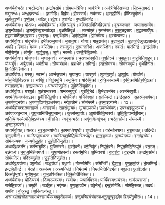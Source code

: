 

  
अध्व॑र्यवो॒भर॑त। भर॒तेन्द्रा॑य। इन्द्रा॑य॒सोमं॑। सोम॒माम॑त्रेभिः। आम॑त्रेभिः। अम॑त्रेभिस्सिञ्चत। सि॒ञ्च॒ता॒मद्यं॑। मद्य॒मन्धः॑। अन्ध॒इत्यन्धः॑।। का॒मीहि। हिवी॒रः। वी॒रस्सदं॑। सद॑मस्य। अ॒स्य॒पी॒तिं। पी॒तिञ्जु॒होत॑। जु॒होत॒वृष्णॆ॑। वृष्णॆ॒तत्। तदित्। इदे॒षः। ए॒षव॑ष्टि। व॒ष्टीति॑वष्टि।।  
अध्व॑र्यवो॒यः। योअ॒पः। अ॒पोव॑व्रि॒वांसं॑। व॒व्रि॒वांसं॑वृ॒त्रं। व॒व्रि॒वांस॒मिति॑व॒व्रि॒ऽवांसं॑। वृ॒त्रञ्ज॒घान॑। ज॒घाना॒शन्ये॑व। अ॒श॒न्ये॑ववृ॒क्षं। अ॒शन्ये॒वेत्य॒शन्या॑ऽइव। वृ॒क्षमिति॑वृ॒क्षं।। तस्मा॑ए॒तं। ए॒तम्भ॑रत। भ॒र॒त॒तद्व॒साय॑। त॒द्व॒वसायँ॑ए॒षः। त॒द्व॒सायेति॑त॒त्ऽव॒साय॑। ए॒षइन्द्रः॑। इन्द्रो॑अर्हति। अ॒र्ह॒ति॒पी॒तिं। पी॒तिम॑स्य। अ॒स्येत्य॑स्य।।  
अध्व॑र्यवो॒यः। योदृ॒भी॑कं। दृभी॑कञ्ज॒घान॑। ज॒घान॒यः। योगाः। गाउ॒दाज॑त्। उ॒दाज॒दप॑। उ॒दाज॒दित्यु॒त्ऽआज॑त्। अप॒हि। हिव॒लं। व॒लवः। वरिति॒वः।। तस्मा॑ए॒तं। ए॒तम॒न्तरि॑क्षे। अ॒न्तरि॑क्षेन। नवातं॑। वात॒मिन्द्रं॑। इन्द्रं॒सोमैः॑। सोमै॒रोर्णु॑त। ओर्णु॑त। ऊ॒र्णू॒त॒जूः। जूर्ण। नवस्त्रैः॑। वस्त्रै॒रिति॒वस्त्रैः॑।।  
अध्व॑र्यवो॒यः। योज॒घान॑। ज॒घान॒नव॑। नव॑च॒ख्वांसं॑। च॒ख्वासं॑नव॒तिं। न॒व॒तिञ्च॑। च॒बा॒हून्। बा॒हूनिति॑बा॒हून्।। योअर्बु॑दं। अर्बुद॒मव॑। अव॑नी॒चा। नी॒चाब॑बा॒धे। ब॒बा॒धेतं। तमिन्द्रं॑। इन्द्रं॒सोम॑स्य। सोम॑स्यभृ॒थे। भृ॒थेहि॑नोत। हि॒नो॒तेति॑हिनोत।।  
अध्वर्य॑वोयः। यस्सु। स्वश्नं॑। अश्नं॑ज॒घान॑। ज॒घान॒यः। यश्शुष्णं॑। शुष्ण॑म॒शुषं॑। अ॒शुषं॒यः। योव्यं॑सं। व्यं॑स॒मिति॒विऽअं॑सं।। यःपिप्रुं॑। पिप्रुं॒नमु॑चिं। नमु॑चिं॒यः। योरु॑धि॒क्रां। रु॒धि॒क्रान्तस्मै॑। रु॒धि॒क्रामिति॑रु॒धि॒ऽक्रां। तस्मा॒इन्द्रा॑य। इन्द्रा॒यान्ध॑सः। अन्ध॑सोजुहोत। जु॒हे॒तेति॑जुहोत।।  
अध्व॑र्यवो॒यः। यश्श॒तं। श॒तंशम्ब॑रस्य। शम्ब॑रस्य॒पुरः॑। पुरो॑बि॒भेद॑। बि॒भेदाश्म॑नेव। अश्म॑नेवपू॒र्वीः। अश्म॑ने॒वेत्यश्म॑नाऽइव। पू॒र्वीरिति॑पू॒र्वीः।। योव॒र्चिनः॑। व॒र्चिन॑श्श॒तं। श॒तम्मिन्द्रः॑। इन्द्र॑स॒हस्रं॑। स॒हस्र॑म॒पाव॑पत्। अ॒पाव॑प॒द्भर॑त। अ॒पाव॑प॒दित्य॑प॒ऽअव॑पत्। भर॑ता॒सोमं॑। सोम॑मस्मै। अ॒स्मा॒इत्य॑स्मै।। 13।।  
अध्व॑र्यवो॒यश्श॒तमास॒हस्रं॑। आस॒हस्रं॑। स॒हस्रं॒भूम्याः॑। भूम्या॑उ॒पस्थे॑। उ॒पस्थेव॑पत्। उ॒पस्थ॒इत्यु॒पऽस्थे॑। अव॑पज्जघ॒न्वान्। ज॒घ॒न्वानिति॑ज॒घ॒न्वान्।। कुत्स॑स्या॒योः। आ॒योर॑थिति॒ग्वस्य॑। अ॒ति॒थि॒ग्वस्य॑वी॒रान्। अ॒ति॒थि॒ग्वस्येत्य॑ति॒थि॒ऽग्व॑स्य। वी॒रान्नि। न्यावृ॑ण॒ग्भर॑त। अवृ॑ण॒गित्यवृ॑णक्। भर॑ता॒सोमं॑। सोम॑मस्मै। अ॒स्मा॒इत्य॑स्मै।।  
अध्वर्य॑वो॒यत्। यन्न॑रः। न॒रः॒का॒मया॑ध्वे। का॒मया॑ध्वेशृ॒ष्टी। शृ॒ष्टीवह॑न्तः। वह॑न्तोनशथ। न॒श॒थातत्। तदिन्द्रे॑। इन्द्र॒इतीन्द्रे॑।। गभ॑स्तिपूतम्भरत। गभ॑स्तिपूत॒मिति॒गभ॑स्तिऽपूतं। भ॒र॒त॒श्रु॒ताय॑। श्रु॒तायेन्द्रा॑य। इन्द्रा॑य॒सोमं॑। सोमं॑यज्यवः। य॒ज्य॒वो॒जु॒हो॒त॒। जु॒हो॒तेति॑जुहोत।।  
अध्वर्य॑वः॒कर्त॑न। कर्त॑नाश्रु॒ष्टिं। श्रु॒ष्टिम॑स्मै। अ॒स्मै॒वने॑। वने॒निपू॑तं। निपू॑तं॒वने॑। निपू॑त॒मिति॒निऽपू॑तं। वन॒उत्। उन्न॑यध्वं। न॒य॒ध्व॒मिति॑नयध्वं।। जु॒षा॒णोहस्त्यं॑। हस्त्य॑म॒भि। अ॒भिवा॑वशे। वा॒व॒शे॒वः॒। व॒इन्द्रा॑य। इन्द्रा॑य॒सोमं॑। सोमं॑मदि॒रं। म॒दि॒रञ्जु॑होत। जु॒हो॒तेति॑जुहोत।।  
अध्व॑र्यवः॒पय॑सा। पय॒सोधः॑। ऊध॒र्यथा॑। यथा॒गोः। गोस्सोमे॑भिः। सोमे॑भिरीं। ईं॒पृ॒ण॒त॒। पृ॒ण॒ता॒भो॒जं। भो॒जमिन्द्रं॑। इन्द्र॒मितीन्द्रं॑।। वेदा॒हं। अ॒हम॑स्य। अ॒स्य॒निभृ॑तं। निभृ॑तम्मे। निभृ॑त॒मिति॒निऽभृ॑तं। म॒ए॒तत्। ए॒तद्दित्स॑तं। दित्सं॑तं॒भूयः॑। भूयो॑य॒ज॒तः। य॒ज॒तश्चि॑केत। चि॒के॒तेति॑चिकेत।।  
अध्व॑र्यवो॒यः। योदि॒व्यस्य॑। दि॒व्यस्य॒वस्वः॑। वस्वो॒यः। यःपार्थि॑वस्य। पार्थि॑वस्य॒क्षम्य॑स्य। क्षम्य॑स्य॒राजा॑। राजेति॒राजा॑।। तमूर्द॑रं । ऊर्द॑र॒न्न। नपृ॑णत। पृ॒णा॒ता॒यवे॑न। यवे॒नेन्द्रं॑। इन्द्रं॒सोमे॑भिः। सोमे॑भि॒स्तत्। तदपः॑। अपो॑वः। वो॒अ॒स्तु॒। अ॒स्त्वित्य॑स्तु।।  
अ॒स्मभ्यं॒तद्व॑सोदा॒नाय॒राध॑स्स॒मर्थ॑यस्वब॒हुते॑व॒सव्यं॑। इन्द्र॒यच्चि॒त्रंश्र॑व॒स्याअनु॒द्यून्बृ॒हद्व॑देम वि॒दथे॑सु॒वीराः॑।। 14।।  
